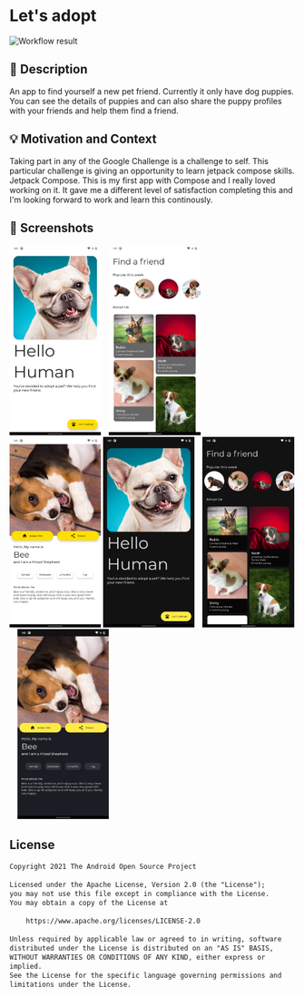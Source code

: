 # Let's adopt

<!--- Replace <OWNER> with your Github Username and <REPOSITORY> with the name of your repository. -->
<!--- You can find both of these in the url bar when you open your repository in github. -->
![Workflow result](https://github.com/ProMode7/android-dev-challenge-compose/workflows/Check/badge.svg)


## :scroll: Description
An app to find yourself a new pet friend. Currently it only have dog puppies. You can see the details of puppies and can also share the puppy profiles with your friends and help them find a friend.


## :bulb: Motivation and Context
Taking part in any of the Google Challenge is a challenge to self. This particular challenge is giving an opportunity to learn jetpack compose skills. Jetpack Compose. This is my first app with Compose and I really loved working on it. It gave me a different level of satisfaction completing this and I'm looking forward to work and learn this continously.


## :camera_flash: Screenshots
<!-- You can add more screenshots here if you like -->
<img src="/results/screenshot_1.png" width="32%">&emsp;<img src="/results/screenshot_2.png" width="32%">&emsp;<img src="/results/screenshot_3.png" width="32%">
<img src="/results/screenshot_4.png" width="32%">&emsp;<img src="/results/screenshot_5.png" width="32%">&emsp;<img src="/results/screenshot_6.png" width="32%">

## License
```
Copyright 2021 The Android Open Source Project

Licensed under the Apache License, Version 2.0 (the "License");
you may not use this file except in compliance with the License.
You may obtain a copy of the License at

    https://www.apache.org/licenses/LICENSE-2.0

Unless required by applicable law or agreed to in writing, software
distributed under the License is distributed on an "AS IS" BASIS,
WITHOUT WARRANTIES OR CONDITIONS OF ANY KIND, either express or implied.
See the License for the specific language governing permissions and
limitations under the License.
```
